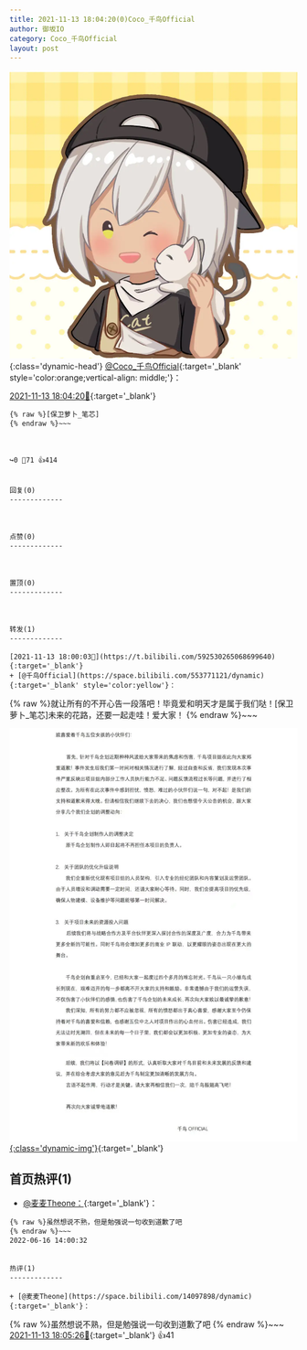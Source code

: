 ```yaml
---
title: 2021-11-13 18:04:20(0)Coco_千鸟Official
author: 御坂IO
category: Coco_千鸟Official
layout: post
---
```


![img](/images/85e485bc0dbd0cde4d15f24d7cffe9704618ad10.jpg){:class='dynamic-head'}
[@Coco_千鸟Official](https://space.bilibili.com/1891728206/dynamic){:target='_blank' style='color:orange;vertical-align: middle;'}：

[2021-11-13 18:04:20🔗](https://t.bilibili.com/592531368882645773){:target='_blank'}

~~~
{% raw %}[保卫萝卜_笔芯]
{% endraw %}~~~



↪️0 💬71 👍414


回复(0)
-------------



点赞(0)
-------------



置顶(0)
-------------



转发(1)
-------------

[2021-11-13 18:00:03🔗](https://t.bilibili.com/592530265068699640){:target='_blank'}
+ [@千鸟Official](https://space.bilibili.com/553771121/dynamic){:target='_blank' style='color:yellow'}：
~~~
{% raw %}就让所有的不开心告一段落吧！毕竟爱和明天才是属于我们哒！[保卫萝卜_笔芯]未来的花路，还要一起走哇！爱大家！
{% endraw %}~~~


[![img](/images/5f000ab2799f923ebd4c876ae411160cb5306bdf.jpg){:class='dynamic-img'}](/images/5f000ab2799f923ebd4c876ae411160cb5306bdf.jpg){:target='_blank'}




首页热评(1)
-------------

+ [@麦麦Theone：](https://space.bilibili.com/14097898/dynamic){:target='_blank'}：
~~~
{% raw %}虽然想说不熟，但是勉强说一句收到道歉了吧
{% endraw %}~~~
2022-06-16 14:00:32


热评(1)
-------------

+ [@麦麦Theone](https://space.bilibili.com/14097898/dynamic){:target='_blank'}：
~~~
{% raw %}虽然想说不熟，但是勉强说一句收到道歉了吧
{% endraw %}~~~
[2021-11-13 18:05:26🔗](https://t.bilibili.com/592531368882645773#reply5757986201){:target='_blank'} 👍41



